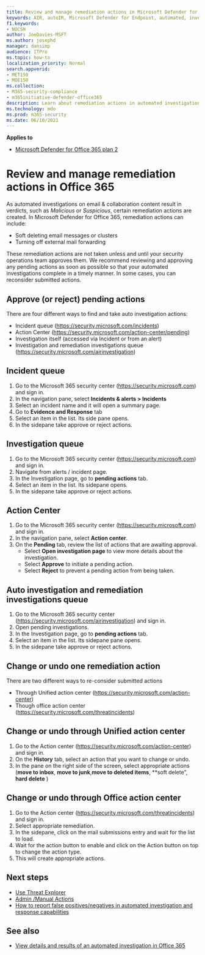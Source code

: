 ```yaml
---
title: Review and manage remediation actions in Microsoft Defender for Office 365
keywords: AIR, autoIR, Microsoft Defender for Endpoint, automated, investigation, response, remediation, threats, advanced, threat, protection
f1.keywords: 
- NOCSH
author: JoeDavies-MSFT
ms.author: josephd
manager: dansimp
audience: ITPro
ms.topic: how-to
localization_priority: Normal
search.appverid: 
- MET150
- MOE150
ms.collection: 
- M365-security-compliance
- m365initiative-defender-office365
description: Learn about remediation actions in automated investigation and response capabilities in Microsoft Defender for Office 365 Plan 2.
ms.technology: mdo
ms.prod: m365-security
ms.date: 06/10/2021
---
```


**Applies to**
- [Microsoft Defender for Office 365 plan 2](defender-for-office-365.md)

# Review and manage remediation actions in Office 365

As automated investigations on email & collaboration content result in verdicts, such as *Malicious* or *Suspicious*, certain remediation actions are created. In Microsoft Defender for Office 365, remediation actions can include:

- Soft deleting email messages or clusters
- Turning off external mail forwarding

These remediation actions are not taken unless and until your security operations team approves them. We recommend reviewing and approving any pending actions as soon as possible so that your automated investigations complete in a timely manner. In some cases, you can reconsider submitted actions.


## Approve (or reject) pending actions
There are four different ways to find and take auto investigation actions:

- Incident queue (<https://security.microsoft.com/incidents>)
- Action Center (<https://security.microsoft.com/action-center/pending>)
- Investigation itself (accessed via Incident or from an alert)
- Investigation and remediation investigations queue (<https://security.microsoft.com/airinvestigation>)

## Incident queue
1. Go to the Microsoft 365 security center (<https://security.microsoft.com>) and sign in.
2. In the navigation pane, select **Incidents & alerts > Incidents**
3. Select an incident name and it will open a summary page.
4. Go to **Evidence and Response** tab 
5. Select an item in the list. Its side pane opens.
6. In the sidepane take approve or reject actions.

## Investigation queue 
1. Go to the Microsoft 365 security center (<https://security.microsoft.com>) and sign in.
2. Navigate from alerts / incident page. 
3. In the Investigation page, go to **pending actions** tab. 
4. Select an item in the list. Its sidepane opens.  
5. In the sidepane take approve or reject actions.

## Action Center
1. Go to the Microsoft 365 security center (<https://security.microsoft.com>) and sign in.
2. In the navigation pane, select **Action center**.
3. On the **Pending** tab, review the list of actions that are awaiting approval.
   - Select **Open investigation page** to view more details about the investigation.
   - Select **Approve** to initiate a pending action.
   - Select **Reject** to prevent a pending action from being taken.

## Auto investigation and remediation investigations queue
1. Go to the Microsoft 365 security center (<https://security.microsoft.com/airinvestigation>) and sign in.
2. Open pending investigations. 
3. In the Investigation page, go to **pending actions** tab.
4. Select an item in the list. Its sidepane pane opens.  
5. In the sidepane take approve or reject actions.

## Change or undo one remediation action

There are two different ways to re-consider submitted actions 
   - Through Unified action center (<https://security.microsoft.com/action-center>)
   - Though office action center (<https://security.microsoft.com/threatincidents>)
   
## Change or undo through Unified action center
1. Go to the Action center (<https://security.microsoft.com/action-center>) and sign in.
2. On the **History** tab, select an action that you want to change or undo.
3. In the pane on the right side of the screen, select appropriate actions (**move to inbox**, **move to junk**,**move to deleted items**, **soft delete", **hard delete** )

 ## Change or undo through Office action center 
1. Go to the Action center (<https://security.microsoft.com/threatincidents>) and sign in.
2. Select appropriate remediation.
3. In the sidepane, click on the mail submissions entry and wait for the list to load. 
4. Wait for the action button to enable and click on the Action button on top to change the action type. 
5. This will create appropriate actions.

## Next steps

- [Use Threat Explorer](threat-explorer.md) 
- [Admin /Manual Actions](remediate-malicious-email-delivered-office-365.md)
- [How to report false positives/negatives in automated investigation and response capabilities](air-report-false-positives-negatives.md)

## See also

- [View details and results of an automated investigation in Office 365](air-view-investigation-results.md)
